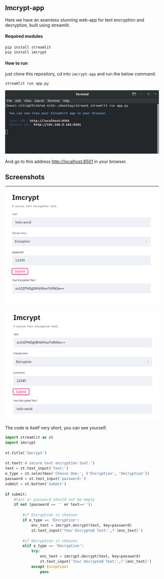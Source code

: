 ## Imcrypt-app

Here we have an seamless stunning web-app for text encryption and decryption, built using streamlit.

#### Required modules

````pyth
pip install streamlit
pip install imcrypt
````

#### How to run

just clone this repository, cd into ``imcrypt-app`` and run the below command:

````python
streamlit run app.py
````

![](1.png)

And go to this address  [http://localhost:8501](http://localhost:8501) in your browser.

## Screenshots
****

![](2.png)

![](3.png)

The code is itself very short, you can see yourself.

````python
import streamlit as st
import imcrypt

st.title('Imcrypt')

st.text('A secure text encryption tool.')
text = st.text_input('Text:')
e_type = st.selectbox('Choose One:', ('Encryption', 'Decryption'))
password = st.text_input('password:')
submit = st.button('Submit')

if submit:
    #text or password should not be empty
    if not (password == '' or text==''):
        
        #if Encryption is choosen
        if e_type == 'Encryption':
            enc_text = imcrypt.encrypt(text, key=password)
            st.text_input('Your Encrypted Text:',f'{enc_text}')

        #if Decryption is choosen
        elif e_type == 'Decryption':
            try:
                enc_text = imcrypt.decrypt(text, key=password)
                st.text_input('Your Decrypted Text:',f'{enc_text}')
            except Exception:
                pass
````

